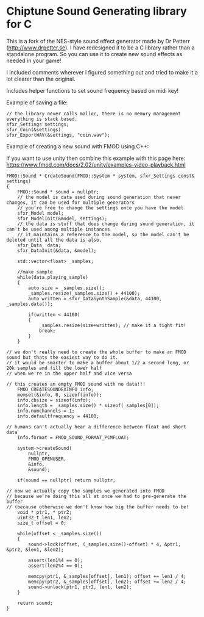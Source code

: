 # Chiptune Sound Generating library for C

This is a fork of the NES-style sound effect generator made by Dr Petterr (http://www.drpetter.se). I have redesigned it to be a C library rather than a standalone program. So you can use it to create new sound effects as needed in your game! 

I included comments wherever i figured something out and tried to make it a lot clearer than the original. 

Includes helper functions to set sound frequency based on midi key!

Example of saving a file:

	// the library never calls malloc, there is no memory management everything is stack based. 
	sfxr_Settings settings;
	sfxr_Coin(&settings)
	sfxr_ExportWAV(&settings, "coin.wav");
  
Example of creating a new sound with FMOD using C++:

If you want to use unity then combine this example with this page here: https://www.fmod.com/docs/2.02/unity/examples-video-playback.html

	FMOD::Sound * CreateSound(FMOD::System * system, sfxr_Settings const& settings)
	{
		FMOD::Sound * sound = nullptr;
		// the model is data used during sound generation that never changes, it can be used for multiple generators
		// you're free to change the settings once you have the model
		sfxr_Model model;
		sfxr_ModelInit(&model, settings);
		// the data is stuff that does change during sound generation, it can't be used among multiple instances
		// it maintains a reference to the model, so the model can't be deleted until all the data is also.
		sfxr_Data  data;
		sfxr_DataInit(&data, &model);
		
		std::vector<float> _samples;
		
		//make sample
		while(data.playing_sample)
		{
			auto size = _samples.size();
			_samples.resize(_samples.size() + 44100);
			auto written = sfxr_DataSynthSample(&data, 44100, _samples.data());

			if(written < 44100)
			{
				_samples.resize(size+written); // make it a tight fit!
				break;
			}
		}
		
	// we don't really need to create the whole buffer to make an FMOD sound but thats the easiest way to do it.
	// it would be smarter to make a buffer about 1/2 a second long, or 20k samples and fill the lower half 
	// when we're in the upper half and vice versa

	// this creates an empty FMOD sound with no data!!!
		FMOD_CREATESOUNDEXINFO info;
		memset(&info, 0, sizeof(info));
		info.cbsize = sizeof(info);
		info.length = _samples.size() * sizeof(_samples[0]);
		info.numchannels = 1;
		info.defaultfrequency = 44100;
		
	// humans can't actually hear a difference between float and short data
		info.format = FMOD_SOUND_FORMAT_PCMFLOAT;  
		
		system->createSound(
			nullptr,
			FMOD_OPENUSER,
			&info,
			&sound);
		
		if(sound == nullptr) return nullptr;
	
	// now we actually copy the samples we generated into FMOD
	// because we're doing this all at once we had to pre-generate the buffer
	// (because otherwise we don't know how big the buffer needs to be!
		void * ptr1, * ptr2;
		uint32_t len1, len2;
		size_t offset = 0;
		
		while(offset < _samples.size())
		{
			sound->lock(offset, (_samples.size()-offset) * 4, &ptr1, &ptr2, &len1, &len2);
		
			assert(len1%4 == 0);
			assert(len2%4 == 0);
		
			memcpy(ptr1, &_samples[offset], len1); offset += len1 / 4;
			memcpy(ptr2, &_samples[offset], len2); offset += len2 / 4;
			sound->unlock(ptr1, ptr2, len1, len2);
		}
		
		return sound;
	}
